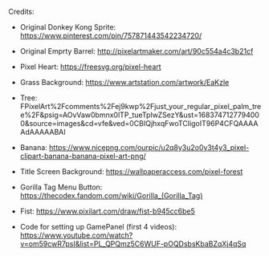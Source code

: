Credits:

- Original Donkey Kong Sprite: https://www.pinterest.com/pin/757871443542234720/  

- Original Emprty Barrel: http://pixelartmaker.com/art/90c554a4c3b21cf 

- Pixel Heart: https://freesvg.org/pixel-heart

- Grass Background: https://www.artstation.com/artwork/EaKzle 

- Tree: FPixelArt%2Fcomments%2Fej9kwp%2Fjust_your_regular_pixel_palm_tree%2F&psig=AOvVaw0bmnx0lTP_tueTpIwZSezY&ust=1683747127794000&source=images&cd=vfe&ved=0CBIQjhxqFwoTCIigoIT96P4CFQAAAAAdAAAAABAI 

- Banana: https://www.nicepng.com/ourpic/u2q8y3u2o0y3t4y3_pixel-clipart-banana-banana-pixel-art-png/

- Title Screen Background: https://wallpaperaccess.com/pixel-forest 

- Gorilla Tag Menu Button: https://thecodex.fandom.com/wiki/Gorilla_(Gorilla_Tag) 

- Fist: https://www.pixilart.com/draw/fist-b945cc6be5 

- Code for setting up GamePanel (first 4 videos): https://www.youtube.com/watch?v=om59cwR7psI&list=PL_QPQmz5C6WUF-pOQDsbsKbaBZqXj4qSq 
